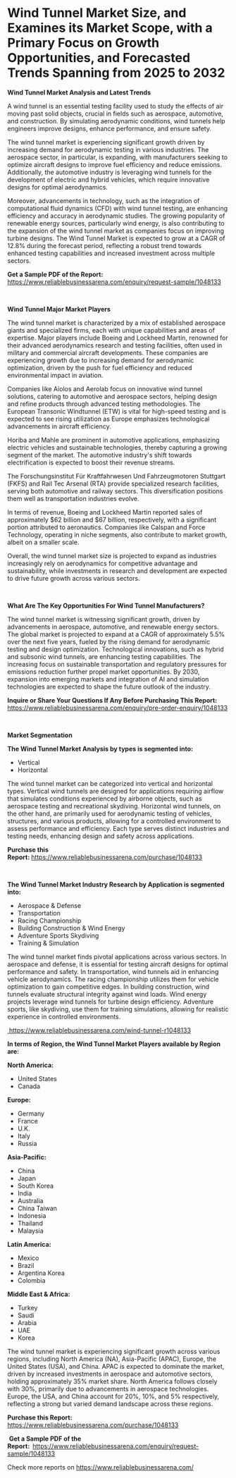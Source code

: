 <p><h1>Wind Tunnel Market Size, and Examines its Market Scope, with a Primary Focus on Growth Opportunities, and Forecasted Trends Spanning from 2025 to 2032</h1></p><p><strong>Wind Tunnel Market Analysis and Latest Trends</strong></p>
<p><p>A wind tunnel is an essential testing facility used to study the effects of air moving past solid objects, crucial in fields such as aerospace, automotive, and construction. By simulating aerodynamic conditions, wind tunnels help engineers improve designs, enhance performance, and ensure safety.</p><p>The wind tunnel market is experiencing significant growth driven by increasing demand for aerodynamic testing in various industries. The aerospace sector, in particular, is expanding, with manufacturers seeking to optimize aircraft designs to improve fuel efficiency and reduce emissions. Additionally, the automotive industry is leveraging wind tunnels for the development of electric and hybrid vehicles, which require innovative designs for optimal aerodynamics. </p><p>Moreover, advancements in technology, such as the integration of computational fluid dynamics (CFD) with wind tunnel testing, are enhancing efficiency and accuracy in aerodynamic studies. The growing popularity of renewable energy sources, particularly wind energy, is also contributing to the expansion of the wind tunnel market as companies focus on improving turbine designs. The Wind Tunnel Market is expected to grow at a CAGR of 12.8% during the forecast period, reflecting a robust trend towards enhanced testing capabilities and increased investment across multiple sectors.</p></p>
<p><strong>Get a Sample PDF of the Report:&nbsp;</strong> <a href="https://www.reliablebusinessarena.com/enquiry/request-sample/1048133?utm_campaign=2534&utm_medium=2&utm_source=Github&utm_content=ia&utm_term=20022025&utm_id=wind-tunnel">https://www.reliablebusinessarena.com/enquiry/request-sample/1048133</a></p>
<p>&nbsp;</p>
<p><strong>Wind Tunnel Major Market Players</strong></p>
<p><p>The wind tunnel market is characterized by a mix of established aerospace giants and specialized firms, each with unique capabilities and areas of expertise. Major players include Boeing and Lockheed Martin, renowned for their advanced aerodynamics research and testing facilities, often used in military and commercial aircraft developments. These companies are experiencing growth due to increasing demand for aerodynamic optimization, driven by the push for fuel efficiency and reduced environmental impact in aviation.</p><p>Companies like Aiolos and Aerolab focus on innovative wind tunnel solutions, catering to automotive and aerospace sectors, helping design and refine products through advanced testing methodologies. The European Transonic Windtunnel (ETW) is vital for high-speed testing and is expected to see rising utilization as Europe emphasizes technological advancements in aircraft efficiency.</p><p>Horiba and Mahle are prominent in automotive applications, emphasizing electric vehicles and sustainable technologies, thereby capturing a growing segment of the market. The automotive industry's shift towards electrification is expected to boost their revenue streams.</p><p>The Forschungsinstitut Für Kraftfahrwesen Und Fahrzeugmotoren Stuttgart (FKFS) and Rail Tec Arsenal (RTA) provide specialized research facilities, serving both automotive and railway sectors. This diversification positions them well as transportation industries evolve.</p><p>In terms of revenue, Boeing and Lockheed Martin reported sales of approximately $62 billion and $67 billion, respectively, with a significant portion attributed to aeronautics. Companies like Calspan and Force Technology, operating in niche segments, also contribute to market growth, albeit on a smaller scale.</p><p>Overall, the wind tunnel market size is projected to expand as industries increasingly rely on aerodynamics for competitive advantage and sustainability, while investments in research and development are expected to drive future growth across various sectors.</p></p>
<p>&nbsp;</p>
<p><strong>What Are The Key Opportunities For Wind Tunnel Manufacturers?</strong></p>
<p><p>The wind tunnel market is witnessing significant growth, driven by advancements in aerospace, automotive, and renewable energy sectors. The global market is projected to expand at a CAGR of approximately 5.5% over the next five years, fueled by the rising demand for aerodynamic testing and design optimization. Technological innovations, such as hybrid and subsonic wind tunnels, are enhancing testing capabilities. The increasing focus on sustainable transportation and regulatory pressures for emissions reduction further propel market opportunities. By 2030, expansion into emerging markets and integration of AI and simulation technologies are expected to shape the future outlook of the industry.</p></p>
<p><strong>Inquire or Share Your Questions If Any Before Purchasing This Report:</strong> <a href="https://www.reliablebusinessarena.com/enquiry/pre-order-enquiry/1048133?utm_campaign=2534&utm_medium=2&utm_source=Github&utm_content=ia&utm_term=20022025&utm_id=wind-tunnel">https://www.reliablebusinessarena.com/enquiry/pre-order-enquiry/1048133</a></p>
<p>&nbsp;</p>
<p><strong>Market Segmentation</strong></p>
<p><strong>The Wind Tunnel Market Analysis by types is segmented into:</strong></p>
<p><ul><li>Vertical</li><li>Horizontal</li></ul></p>
<p><p>The wind tunnel market can be categorized into vertical and horizontal types. Vertical wind tunnels are designed for applications requiring airflow that simulates conditions experienced by airborne objects, such as aerospace testing and recreational skydiving. Horizontal wind tunnels, on the other hand, are primarily used for aerodynamic testing of vehicles, structures, and various products, allowing for a controlled environment to assess performance and efficiency. Each type serves distinct industries and testing needs, enhancing design and safety across applications.</p></p>
<p><strong>Purchase this Report:&nbsp;</strong><a href="https://www.reliablebusinessarena.com/purchase/1048133?utm_campaign=2534&utm_medium=2&utm_source=Github&utm_content=ia&utm_term=20022025&utm_id=wind-tunnel">https://www.reliablebusinessarena.com/purchase/1048133</a></p>
<p>&nbsp;</p>
<p><strong>The Wind Tunnel Market Industry Research by Application is segmented into:</strong></p>
<p><ul><li>Aerospace & Defense</li><li>Transportation</li><li>Racing Championship</li><li>Building Construction & Wind Energy</li><li>Adventure Sports Skydiving</li><li>Training & Simulation</li></ul></p>
<p><p>The wind tunnel market finds pivotal applications across various sectors. In aerospace and defense, it is essential for testing aircraft designs for optimal performance and safety. In transportation, wind tunnels aid in enhancing vehicle aerodynamics. The racing championship utilizes them for vehicle optimization to gain competitive edges. In building construction, wind tunnels evaluate structural integrity against wind loads. Wind energy projects leverage wind tunnels for turbine design efficiency. Adventure sports, like skydiving, use them for training simulations, allowing for realistic experience in controlled environments.</p></p>
<p><a href="https://www.reliablebusinessarena.com/wind-tunnel-r1048133?utm_campaign=2534&utm_medium=2&utm_source=Github&utm_content=ia&utm_term=20022025&utm_id=wind-tunnel">&nbsp;https://www.reliablebusinessarena.com/wind-tunnel-r1048133</a></p>
<p><strong>In terms of Region, the Wind Tunnel Market Players available by Region are:</strong></p>
<p>
    <p> <strong> North America: </strong>
        <ul>
            <li>United States</li>
            <li>Canada</li>
        </ul>
        </p> 
    <p> <strong> Europe: </strong>
        <ul>
            <li>Germany</li>
            <li>France</li>
            <li>U.K.</li>
            <li>Italy</li>
            <li>Russia</li>
        </ul>
        </p> 
    <p> <strong> Asia-Pacific: </strong>
        <ul>
            <li>China</li>
            <li>Japan</li>
            <li>South Korea</li>
            <li>India</li>
            <li>Australia</li>
            <li>China Taiwan</li>
            <li>Indonesia</li>
            <li>Thailand</li>
            <li>Malaysia</li>
        </ul>
        </p> 
    <p> <strong> Latin America: </strong>
        <ul>
            <li>Mexico</li>
            <li>Brazil</li>
            <li>Argentina Korea</li>
            <li>Colombia</li>
        </ul>
        </p> 
    <p> <strong> Middle East & Africa: </strong>
        <ul>
            <li>Turkey</li>
            <li>Saudi</li>
            <li>Arabia</li>
            <li>UAE</li>
            <li>Korea</li>
        </ul>
    </p>
    </p>
<p><p>The wind tunnel market is experiencing significant growth across various regions, including North America (NA), Asia-Pacific (APAC), Europe, the United States (USA), and China. APAC is expected to dominate the market, driven by increased investments in aerospace and automotive sectors, holding approximately 35% market share. North America follows closely with 30%, primarily due to advancements in aerospace technologies. Europe, the USA, and China account for 20%, 10%, and 5% respectively, reflecting a strong but varied demand landscape across these regions.</p></p>
<p><strong>Purchase this Report: </strong><a href="https://www.reliablebusinessarena.com/purchase/1048133?utm_campaign=2534&utm_medium=2&utm_source=Github&utm_content=ia&utm_term=20022025&utm_id=wind-tunnel">https://www.reliablebusinessarena.com/purchase/1048133</a></p>
<p>&nbsp;<strong>Get a Sample PDF of the Report:&nbsp;&nbsp;</strong><a href="https://www.reliablebusinessarena.com/enquiry/request-sample/1048133?utm_campaign=2534&utm_medium=2&utm_source=Github&utm_content=ia&utm_term=20022025&utm_id=wind-tunnel">https://www.reliablebusinessarena.com/enquiry/request-sample/1048133</a></p>
<p><strong></strong></p>
<p>Check more reports on <a href="https://www.reliablebusinessarena.com/?utm_campaign=2534&utm_medium=2&utm_source=Github&utm_content=ia&utm_term=20022025&utm_id=wind-tunnel">https://www.reliablebusinessarena.com/</a></p>